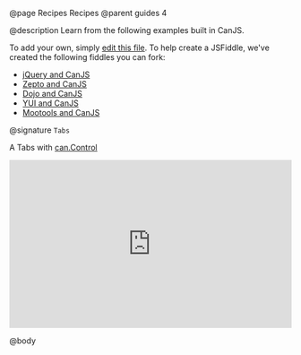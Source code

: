 @page Recipes Recipes
@parent guides 4

@description Learn from the following examples built in CanJS.

To add your own, simply [edit this file](https://github.com/bitovi/canjs.com/blob/gh-pages/guides_source/recipes.md). To
help create a JSFiddle, we've created the following fiddles you can fork:

 - [jQuery and CanJS](http://jsfiddle.net/donejs/qYdwR/)
 - [Zepto and CanJS](http://jsfiddle.net/donejs/7Yaxk/)
 - [Dojo and CanJS](http://jsfiddle.net/donejs/9x96n/)
 - [YUI and CanJS](http://jsfiddle.net/donejs/w6m73/)
 - [Mootools and CanJS](http://jsfiddle.net/donejs/mnNJX/)


@signature `Tabs`

A Tabs with [can.Control](../docs/can.Control.html)

<iframe style="width: 100%; height: 300px" 
		src="http://jsfiddle.net/gh/get/jquery/1.10/bitovi/canjs.com/tree/gh-pages/guides_source/recipes/tabs_control/"
        allowfullscreen="allowfullscreen" 
        frameborder="0">JSFiddle</iframe>



@body





